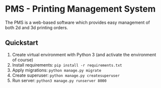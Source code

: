 # PMS - Printing Management System
The PMS is a web-based software which provides easy management of both 2d and 3d printing orders.

## Quickstart
1. Create virtual environment with Python 3 (and activate the environment of course)
2. Install requirements: `pip install -r requirements.txt`
3. Apply migrations: `python manage.py migrate`
4. Create superuser: `python manage.py createsuperuser`
5. Run server: `python3 manage.py runserver 8000`

